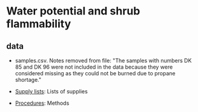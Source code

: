 # Water potential and shrub flammability

## data

- samples.csv. Notes removed from file: "The samples with numbers DK 85 and DK 96 were not included in the data because they were considered missing as they could not be burned due to propane shortage."



- [Supply lists](docs/supplies.md): Lists of supplies
- [Procedures](docs/procedures.md): Methods



